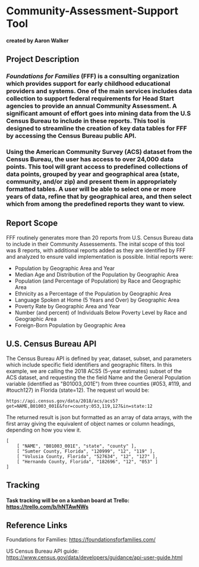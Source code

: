 # Community-Assessment-Support Tool
#### created by Aaron Walker

## Project Description
 ### *Foundations for Families* (FFF) is a consulting organization which provides support for early childhood educational providers and systems.  One of the main services includes data collection to support federal requirements for Head Start agencies to provide an annual Community Assessment.  A significant amount of effort goes into mining data from the U.S Census Bureau to include in these reports. This tool is designed to streamline the creation of key data tables for FFF by accessing the Census Bureau public API.

### Using the American Community Survey (ACS) dataset from the Census Bureau, the user has access to over 24,000 data points.  This tool will grant access to predefined collections of data points, grouped by year and geographical area (state, community, and/or zip) and present them in appropriately formatted tables.  A user will be able to select one or more years of data, refine that by geographical area, and then select which from among the predefined reports they want to view. 

## Report Scope
FFF routinely generates more than 20 reports from U.S. Census Bureau data to include in their Community Assessements.  The inital scope of this tool was 8 reports, with additional reports added as they are identified by FFF and analyzed to ensure valid implementation is possible. Initial reports were:
* Population by Geographic Area and Year
* Median Age and Distribution of the Population by Geographic Area
* Population (and Percentage of Population) by Race and Geographic Area
* Ethnicity as a Percentage of the Population by Geographic Area
* Language Spoken at Home (5 Years and Over) by Geographic Area
* Poverty Rate by Geographic Area and Year
* Number (and percent) of Individuals Below Poverty Level by Race and Geographic Area
* Foreign-Born Population by Geographic Area


## U.S. Census Bureau API
The Census Bureau API is defined by year, dataset, subset, and parameters which include specific field identifiers and geographic filters.
In this example, we are calling the 2018 ACS5 (5-year estimates) subset of the ACS dataset, and requesting the the field Name and the General Population variable (identified as "B01003_001E") from three counties (#053, #119, and #touch127) in Florida (state=12).  The request url would be:

```
https://api.census.gov/data/2018/acs/acs5?get=NAME,B01003_001E&for=county:053,119,127&in=state:12
```
The returned result is json but formatted as an array of data arrays, with the first array giving the equivalent of object names or column headings, depending on how you view it.
```
[   
    [ "NAME", "B01003_001E", "state", "county" ],
    [ "Sumter County, Florida", "120999", "12", "119" ],
    [ "Volusia County, Florida", "527634", "12", "127" ],
    [ "Hernando County, Florida", "182696", "12", "053" ]
]
```

## Tracking
#### Task tracking will be on a kanban board at Trello: https://trello.com/b/hNTAwNWs

## Reference Links
Foundations for Families:  https://foundationsforfamilies.com/

US Census Bureau API guide: https://www.census.gov/data/developers/guidance/api-user-guide.html

